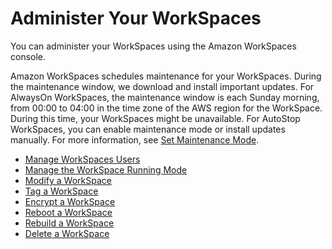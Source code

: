 # Administer Your WorkSpaces<a name="administer-workspaces"></a>

You can administer your WorkSpaces using the Amazon WorkSpaces console\.

Amazon WorkSpaces schedules maintenance for your WorkSpaces\. During the maintenance window, we download and install important updates\. For AlwaysOn WorkSpaces, the maintenance window is each Sunday morning, from 00:00 to 04:00 in the time zone of the AWS region for the WorkSpace\. During this time, your WorkSpaces might be unavailable\. For AutoStop WorkSpaces, you can enable maintenance mode or install updates manually\. For more information, see [Set Maintenance Mode](running-mode.md#set-maintenance-mode)\.


+ [Manage WorkSpaces Users](manage-workspaces-users.md)
+ [Manage the WorkSpace Running Mode](running-mode.md)
+ [Modify a WorkSpace](modify-workspaces.md)
+ [Tag a WorkSpace](tag-workspaces.md)
+ [Encrypt a WorkSpace](encrypt-workspaces.md)
+ [Reboot a WorkSpace](reboot-workspaces.md)
+ [Rebuild a WorkSpace](reset-workspace.md)
+ [Delete a WorkSpace](delete-workspaces.md)